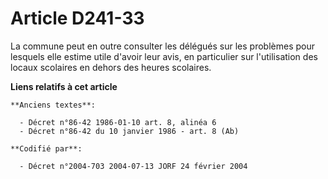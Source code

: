 # Article D241-33

La commune peut en outre consulter les délégués sur les problèmes pour lesquels elle estime utile d'avoir leur avis, en
particulier sur l'utilisation des locaux scolaires en dehors des heures scolaires.

**Liens relatifs à cet article**

	**Anciens textes**:

	  - Décret n°86-42 1986-01-10 art. 8, alinéa 6
	  - Décret n°86-42 du 10 janvier 1986 - art. 8 (Ab)

	**Codifié par**:

	  - Décret n°2004-703 2004-07-13 JORF 24 février 2004
